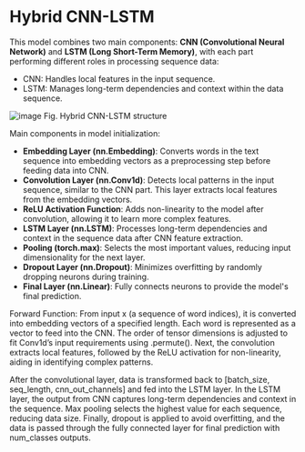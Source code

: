 # Hybrid CNN-LSTM

This model combines two main components: **CNN (Convolutional Neural Network)** and **LSTM (Long Short-Term Memory)**, with each part performing different roles in processing sequence data:

- CNN: Handles local features in the input sequence.
- LSTM: Manages long-term dependencies and context within the data sequence.

![image](https://github.com/user-attachments/assets/cf441d4e-2640-4d37-aa35-6942c4b3e6f7)
Fig. Hybrid CNN-LSTM structure

Main components in model initialization:

- **Embedding Layer (nn.Embedding)**: Converts words in the text sequence into embedding vectors as a preprocessing step before feeding data into CNN.
- **Convolution Layer (nn.Conv1d)**: Detects local patterns in the input sequence, similar to the CNN part. This layer extracts local features from the embedding vectors.
- **ReLU Activation Function**: Adds non-linearity to the model after convolution, allowing it to learn more complex features.
- **LSTM Layer (nn.LSTM)**: Processes long-term dependencies and context in the sequence data after CNN feature extraction.
- **Pooling (torch.max)**: Selects the most important values, reducing input dimensionality for the next layer.
- **Dropout Layer (nn.Dropout)**: Minimizes overfitting by randomly dropping neurons during training.
- **Final Layer (nn.Linear)**: Fully connects neurons to provide the model's final prediction.

Forward Function: From input x (a sequence of word indices), it is converted into embedding vectors of a specified length. Each word is represented as a vector to feed into the CNN. The order of tensor dimensions is adjusted to fit Conv1d’s input requirements using .permute(). Next, the convolution extracts local features, followed by the ReLU activation for non-linearity, aiding in identifying complex patterns.

After the convolutional layer, data is transformed back to [batch_size, seq_length, cnn_out_channels] and fed into the LSTM layer. In the LSTM layer, the output from CNN captures long-term dependencies and context in the sequence. Max pooling selects the highest value for each sequence, reducing data size. Finally, dropout is applied to avoid overfitting, and the data is passed through the fully connected layer for final prediction with num_classes outputs.
